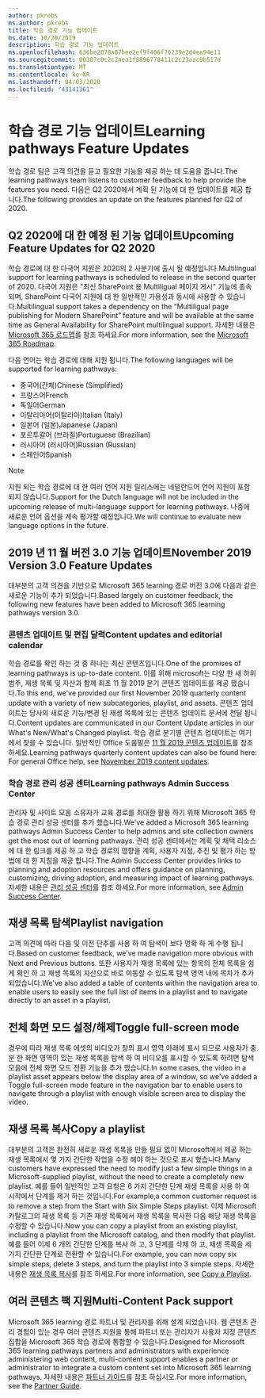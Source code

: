 ```yaml
---
author: pkrebs
ms.author: pkrebs
title: 학습 경로 기능 업데이트
ms.date: 10/20/2019
description: 학습 경로 기능 업데이트
ms.openlocfilehash: 636be2078a87bee2ef9f406f76239e2d4ea94e11
ms.sourcegitcommit: 00307c0c2c2aea1f8896778411c2c23aac9b517d
ms.translationtype: MT
ms.contentlocale: ko-KR
ms.lasthandoff: 04/03/2020
ms.locfileid: "43141361"
---
```

# <a name="learning-pathways-feature-updates"></a><span data-ttu-id="f4d78-103">학습 경로 기능 업데이트</span><span class="sxs-lookup"><span data-stu-id="f4d78-103">Learning pathways Feature Updates</span></span>
<span data-ttu-id="f4d78-104">학습 경로 팀은 고객 의견을 듣고 필요한 기능을 제공 하는 데 도움을 줍니다.</span><span class="sxs-lookup"><span data-stu-id="f4d78-104">The learning pathways team listens to customer feedback to help provide the features you need.</span></span> <span data-ttu-id="f4d78-105">다음은 Q2 2020에서 계획 된 기능에 대 한 업데이트를 제공 합니다.</span><span class="sxs-lookup"><span data-stu-id="f4d78-105">The following provides an update on the features planned for Q2 of 2020.</span></span> 

## <a name="upcoming-feature-updates-for-q2-2020"></a><span data-ttu-id="f4d78-106">Q2 2020에 대 한 예정 된 기능 업데이트</span><span class="sxs-lookup"><span data-stu-id="f4d78-106">Upcoming Feature Updates for Q2 2020</span></span>
<span data-ttu-id="f4d78-107">학습 경로에 대 한 다국어 지원은 2020의 2 사분기에 출시 될 예정입니다.</span><span class="sxs-lookup"><span data-stu-id="f4d78-107">Multilingual support for learning pathways is scheduled to release in the second quarter of 2020.</span></span> <span data-ttu-id="f4d78-108">다국어 지원은 "최신 SharePoint 용 Multiligual 페이지 게시" 기능에 종속 되며, SharePoint 다국어 지원에 대 한 일반적인 가용성과 동시에 사용할 수 있습니다.</span><span class="sxs-lookup"><span data-stu-id="f4d78-108">Multilingual support takes a dependency on the “Multiligual page publishing for Modern SharePoint” feature and will be available at the same time as General Availability for SharePoint multilingual support.</span></span> <span data-ttu-id="f4d78-109">자세한 내용은 [Microsoft 365 로드맵](https://www.microsoft.com/microsoft-365/roadmap?filters=&searchterms=50217)를 참조 하세요.</span><span class="sxs-lookup"><span data-stu-id="f4d78-109">For more information, see the [Microsoft 365 Roadmap](https://www.microsoft.com/microsoft-365/roadmap?filters=&searchterms=50217).</span></span>  
  
<span data-ttu-id="f4d78-110">다음 언어는 학습 경로에 대해 지원 됩니다.</span><span class="sxs-lookup"><span data-stu-id="f4d78-110">The following languages will be supported for learning pathways:</span></span>   

- <span data-ttu-id="f4d78-111">중국어(간체)</span><span class="sxs-lookup"><span data-stu-id="f4d78-111">Chinese (Simplified)</span></span> 
- <span data-ttu-id="f4d78-112">프랑스어</span><span class="sxs-lookup"><span data-stu-id="f4d78-112">French</span></span>  
- <span data-ttu-id="f4d78-113">독일어</span><span class="sxs-lookup"><span data-stu-id="f4d78-113">German</span></span> 
- <span data-ttu-id="f4d78-114">이탈리아어(이탈리아)</span><span class="sxs-lookup"><span data-stu-id="f4d78-114">Italian (Italy)</span></span> 
- <span data-ttu-id="f4d78-115">일본어 (일본)</span><span class="sxs-lookup"><span data-stu-id="f4d78-115">Japanese (Japan)</span></span>  
- <span data-ttu-id="f4d78-116">포르투갈어 (브라질)</span><span class="sxs-lookup"><span data-stu-id="f4d78-116">Portuguese (Brazilian)</span></span> 
- <span data-ttu-id="f4d78-117">러시아어 (러시아어)</span><span class="sxs-lookup"><span data-stu-id="f4d78-117">Russian (Russian)</span></span>  
- <span data-ttu-id="f4d78-118">스페인어</span><span class="sxs-lookup"><span data-stu-id="f4d78-118">Spanish</span></span> 

> [!NOTE]
> <span data-ttu-id="f4d78-119">지원 되는 학습 경로에 대 한 여러 언어 지원 릴리스에는 네덜란드어 언어 지원이 포함 되지 않습니다.</span><span class="sxs-lookup"><span data-stu-id="f4d78-119">Support for the Dutch language will not be included in the upcoming release of multi-language support for learning pathways.</span></span> <span data-ttu-id="f4d78-120">나중에 새로운 언어 옵션을 계속 평가할 예정입니다.</span><span class="sxs-lookup"><span data-stu-id="f4d78-120">We will continue to evaluate new language options in the future.</span></span>

## <a name="november-2019-version-30-feature-updates"></a><span data-ttu-id="f4d78-121">2019 년 11 월 버전 3.0 기능 업데이트</span><span class="sxs-lookup"><span data-stu-id="f4d78-121">November 2019 Version 3.0 Feature Updates</span></span>
<span data-ttu-id="f4d78-122">대부분의 고객 의견을 기반으로 Microsoft 365 learning 경로 버전 3.0에 다음과 같은 새로운 기능이 추가 되었습니다.</span><span class="sxs-lookup"><span data-stu-id="f4d78-122">Based largely on customer feedback, the following new features have been added to Microsoft 365 learning pathways version 3.0.</span></span>

### <a name="content-updates-and-editorial-calendar"></a><span data-ttu-id="f4d78-123">콘텐츠 업데이트 및 편집 달력</span><span class="sxs-lookup"><span data-stu-id="f4d78-123">Content updates and editorial calendar</span></span>
<span data-ttu-id="f4d78-124">학습 경로를 확인 하는 것 중 하나는 최신 콘텐츠입니다.</span><span class="sxs-lookup"><span data-stu-id="f4d78-124">One of the promises of learning pathways is up-to-date content.</span></span> <span data-ttu-id="f4d78-125">이를 위해 microsoft는 다양 한 새 하위 범주, 재생 목록 및 자산과 함께 최초 11 월 2019 분기 콘텐츠 업데이트를 제공 했습니다.</span><span class="sxs-lookup"><span data-stu-id="f4d78-125">To this end, we've provided our first November 2019 quarterly content update with a variety of new subcategories, playlist, and assets.</span></span> <span data-ttu-id="f4d78-126">콘텐츠 업데이트는 당사의 새로운 기능/변경 된 재생 목록에 있는 콘텐츠 업데이트 문서에 전달 됩니다.</span><span class="sxs-lookup"><span data-stu-id="f4d78-126">Content updates are communicated in our Content Update articles in our What's New/What's Changed playlist.</span></span> <span data-ttu-id="f4d78-127">학습 경로 분기별 콘텐츠 업데이트는 여기에서 찾을 수 있습니다. 일반적인 Office 도움말은 [11 월 2019 콘텐츠 업데이트](custom_contentupdates.md)를 참조 하세요.</span><span class="sxs-lookup"><span data-stu-id="f4d78-127">Learning pathways quarterly content updates can also be found here: For general Office help, see [November 2019 content updates](custom_contentupdates.md).</span></span>

### <a name="learning-pathways-admin-success-center"></a><span data-ttu-id="f4d78-128">학습 경로 관리 성공 센터</span><span class="sxs-lookup"><span data-stu-id="f4d78-128">Learning pathways Admin Success Center</span></span>
<span data-ttu-id="f4d78-129">관리자 및 사이트 모음 소유자가 교육 경로를 최대한 활용 하기 위해 Microsoft 365 학습 경로 관리 성공 센터를 추가 했습니다.</span><span class="sxs-lookup"><span data-stu-id="f4d78-129">We've added a Microsoft 365 learning pathways Admin Success Center to help admins and site collection owners get the most out of learning pathways.</span></span> <span data-ttu-id="f4d78-130">관리 성공 센터에서는 계획 및 채택 리소스에 대 한 링크를 제공 하 고 학습 경로의 영향을 계획, 사용자 지정, 추진 및 평가 하는 방법에 대 한 지침을 제공 합니다.</span><span class="sxs-lookup"><span data-stu-id="f4d78-130">The Admin Success Center provides links to planning and adoption resources and offers guidance on planning, customizing, driving adoption, and measuring impact of learning pathways.</span></span> <span data-ttu-id="f4d78-131">자세한 내용은 [관리 성공 센터](custom_successcenter.md)를 참조 하세요.</span><span class="sxs-lookup"><span data-stu-id="f4d78-131">For more information, see [Admin Success Center](custom_successcenter.md).</span></span>

## <a name="playlist-navigation"></a><span data-ttu-id="f4d78-132">재생 목록 탐색</span><span class="sxs-lookup"><span data-stu-id="f4d78-132">Playlist navigation</span></span>
<span data-ttu-id="f4d78-133">고객 의견에 따라 다음 및 이전 단추를 사용 하 여 탐색이 보다 명확 하 게 수행 됩니다.</span><span class="sxs-lookup"><span data-stu-id="f4d78-133">Based on customer feedback, we've made navigation more obvious with Next and Previous buttons.</span></span> <span data-ttu-id="f4d78-134">또한 사용자가 재생 목록에 있는 항목의 전체 목록을 쉽게 확인 하 고 재생 목록의 자산으로 바로 이동할 수 있도록 탐색 영역 내에 목차가 추가 되었습니다.</span><span class="sxs-lookup"><span data-stu-id="f4d78-134">We've also added a table of contents within the navigation area to enable users to easily see the full list of items in a playlist and to navigate directly to an asset in a playlist.</span></span>

## <a name="toggle-full-screen-mode"></a><span data-ttu-id="f4d78-135">전체 화면 모드 설정/해제</span><span class="sxs-lookup"><span data-stu-id="f4d78-135">Toggle full-screen mode</span></span>
<span data-ttu-id="f4d78-136">경우에 따라 재생 목록 에셋의 비디오가 창의 표시 영역 아래에 표시 되므로 사용자가 충분 한 화면 영역이 있는 재생 목록을 탐색 하 여 비디오를 표시할 수 있도록 하려면 탐색 모음에 전체 화면 모드 전환 기능을 추가 했습니다.</span><span class="sxs-lookup"><span data-stu-id="f4d78-136">In some cases, the video in a playlist asset appears below the display area of a window, so we've added a Toggle full-screen mode feature in the navigation bar to enable users to navigate through a playlist with enough visible screen area to display the video.</span></span>

## <a name="copy-a-playlist"></a><span data-ttu-id="f4d78-137">재생 목록 복사</span><span class="sxs-lookup"><span data-stu-id="f4d78-137">Copy a playlist</span></span>
<span data-ttu-id="f4d78-138">대부분의 고객은 완전히 새로운 재생 목록을 만들 필요 없이 Microsoft에서 제공 하는 재생 목록에서 몇 가지 간단한 작업을 수정 해야 하는 것으로 표시 했습니다.</span><span class="sxs-lookup"><span data-stu-id="f4d78-138">Many customers have expressed the need to modify just a few simple things in a Microsoft-supplied playlist, without the need to create a completely new playlist.</span></span> <span data-ttu-id="f4d78-139">예를 들어 일반적인 고객 요청은 6 가지 간단한 단계 재생 목록을 사용 하 여 시작에서 단계를 제거 하는 것입니다.</span><span class="sxs-lookup"><span data-stu-id="f4d78-139">For example,a common customer request is to remove a step from the Start with Six Simple Steps playlist.</span></span> <span data-ttu-id="f4d78-140">이제 Microsoft 카탈로그의 재생 목록 등 기존 재생 목록에서 재생 목록을 복사한 다음 해당 재생 목록을 수정할 수 있습니다.</span><span class="sxs-lookup"><span data-stu-id="f4d78-140">Now you can copy a playlist from an existing playlist, including a playlist from the Microsoft catalog, and then modify that playlist.</span></span> <span data-ttu-id="f4d78-141">예를 들어 이제 6 개의 간단한 단계를 복사 하 고, 3 단계를 삭제 하 고, 재생 목록을 세 가지 간단한 단계로 전환할 수 있습니다.</span><span class="sxs-lookup"><span data-stu-id="f4d78-141">For example, you can now copy six simple steps, delete 3 steps, and turn the playlist into 3 simple steps.</span></span> <span data-ttu-id="f4d78-142">자세한 내용은 [재생 목록 복사](custom_copyplaylist.md)를 참조 하세요.</span><span class="sxs-lookup"><span data-stu-id="f4d78-142">For more information, see [Copy a Playlist](custom_copyplaylist.md).</span></span>

## <a name="multi-content-pack-support"></a><span data-ttu-id="f4d78-143">여러 콘텐츠 팩 지원</span><span class="sxs-lookup"><span data-stu-id="f4d78-143">Multi-Content Pack support</span></span>
<span data-ttu-id="f4d78-144">Microsoft 365 learning 경로 파트너 및 관리자를 위해 설계 되었습니다. 웹 콘텐츠 관리 경험이 있는 경우 여러 콘텐츠 지원을 통해 파트너 또는 관리자가 사용자 지정 콘텐츠 집합을 Microsoft 365 학습 경로에 통합할 수 있습니다.</span><span class="sxs-lookup"><span data-stu-id="f4d78-144">Designed for Microsoft 365 learning pathways partners and administrators with experience administering web content, multi-content support enables a partner or administrator to integrate a custom content set into Microsoft 365 learning pathways.</span></span> <span data-ttu-id="f4d78-145">자세한 내용은 [파트너 가이드](custom_partnerguide.md)를 참조 하십시오.</span><span class="sxs-lookup"><span data-stu-id="f4d78-145">For more information, see the [Partner Guide](custom_partnerguide.md).</span></span>

